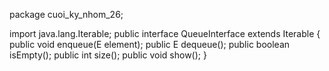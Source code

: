 package cuoi_ky_nhom_26;

import java.lang.Iterable;
public interface QueueInterface<E> extends Iterable<E> {
    public void enqueue(E element);
    public E dequeue();
    public boolean isEmpty();
    public int size();
    public void show();
}
